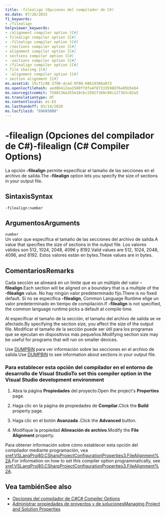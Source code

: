 ```yaml
---
title: -filealign (Opciones del compilador de C#)
ms.date: 07/20/2015
f1_keywords:
- /filealign
helpviewer_keywords:
- /alignment compiler option [C#]
- filealign compiler option [C#]
- -filealign compiler option [C#]
- /sections compiler option [C#]
- alignment compiler option [C#]
- sections compiler option [C#]
- -sections compiler option [C#]
- /filealign compiler option [C#]
- file sharing [C#]
- -alignment compiler option [C#]
- section alignment [C#]
ms.assetid: 15cf1c98-3798-4ced-9f08-60619308a073
ms.openlocfilehash: aed8b412ea1580f7dfa4f87333598d76a85b5e64
ms.sourcegitcommit: 7588136e355e10cbc2582f389c90c127363c02a5
ms.translationtype: HT
ms.contentlocale: es-ES
ms.lasthandoff: 03/14/2020
ms.locfileid: "69603008"
---
```

# <a name="-filealign-c-compiler-options"></a><span data-ttu-id="edf9a-102">-filealign (Opciones del compilador de C#)</span><span class="sxs-lookup"><span data-stu-id="edf9a-102">-filealign (C# Compiler Options)</span></span>
<span data-ttu-id="edf9a-103">La opción **-filealign** permite especificar el tamaño de las secciones en el archivo de salida.</span><span class="sxs-lookup"><span data-stu-id="edf9a-103">The **-filealign** option lets you specify the size of sections in your output file.</span></span>  
  
## <a name="syntax"></a><span data-ttu-id="edf9a-104">Sintaxis</span><span class="sxs-lookup"><span data-stu-id="edf9a-104">Syntax</span></span>  
  
```console  
-filealign:number  
```  
  
## <a name="arguments"></a><span data-ttu-id="edf9a-105">Argumentos</span><span class="sxs-lookup"><span data-stu-id="edf9a-105">Arguments</span></span>  
 `number`  
 <span data-ttu-id="edf9a-106">Un valor que especifica el tamaño de las secciones del archivo de salida.</span><span class="sxs-lookup"><span data-stu-id="edf9a-106">A value that specifies the size of sections in the output file.</span></span> <span data-ttu-id="edf9a-107">Los valores válidos son 512, 1024, 2048, 4096 y 8192.</span><span class="sxs-lookup"><span data-stu-id="edf9a-107">Valid values are 512, 1024, 2048, 4096, and 8192.</span></span> <span data-ttu-id="edf9a-108">Estos valores están en bytes.</span><span class="sxs-lookup"><span data-stu-id="edf9a-108">These values are in bytes.</span></span>  
  
## <a name="remarks"></a><span data-ttu-id="edf9a-109">Comentarios</span><span class="sxs-lookup"><span data-stu-id="edf9a-109">Remarks</span></span>  
 <span data-ttu-id="edf9a-110">Cada sección se alineará en un límite que es un múltiplo del valor **-filealign**.</span><span class="sxs-lookup"><span data-stu-id="edf9a-110">Each section will be aligned on a boundary that is a multiple of the **-filealign** value.</span></span> <span data-ttu-id="edf9a-111">No hay ningún valor predeterminado fijo.</span><span class="sxs-lookup"><span data-stu-id="edf9a-111">There is no fixed default.</span></span> <span data-ttu-id="edf9a-112">Si no se especifica **-filealign**, Common Language Runtime elige un valor predeterminado en tiempo de compilación.</span><span class="sxs-lookup"><span data-stu-id="edf9a-112">If **-filealign** is not specified, the common language runtime picks a default at compile time.</span></span>  
  
 <span data-ttu-id="edf9a-113">Al especificar el tamaño de la sección, el tamaño del archivo de salida se ve afectado.</span><span class="sxs-lookup"><span data-stu-id="edf9a-113">By specifying the section size, you affect the size of the output file.</span></span> <span data-ttu-id="edf9a-114">Modificar el tamaño de la sección puede ser útil para los programas que se ejecutan en dispositivos más pequeños.</span><span class="sxs-lookup"><span data-stu-id="edf9a-114">Modifying section size may be useful for programs that will run on smaller devices.</span></span>  
  
 <span data-ttu-id="edf9a-115">Use [DUMPBIN](/cpp/build/reference/dumpbin-options) para ver información sobre las secciones en el archivo de salida.</span><span class="sxs-lookup"><span data-stu-id="edf9a-115">Use [DUMPBIN](/cpp/build/reference/dumpbin-options) to see information about sections in your output file.</span></span>  
  
### <a name="to-set-this-compiler-option-in-the-visual-studio-development-environment"></a><span data-ttu-id="edf9a-116">Para establecer esta opción del compilador en el entorno de desarrollo de Visual Studio</span><span class="sxs-lookup"><span data-stu-id="edf9a-116">To set this compiler option in the Visual Studio development environment</span></span>  
  
1. <span data-ttu-id="edf9a-117">Abra la página **Propiedades** del proyecto.</span><span class="sxs-lookup"><span data-stu-id="edf9a-117">Open the project's **Properties** page.</span></span>  
  
2. <span data-ttu-id="edf9a-118">Haga clic en la página de propiedades de **Compilar**.</span><span class="sxs-lookup"><span data-stu-id="edf9a-118">Click the **Build** property page.</span></span>  
  
3. <span data-ttu-id="edf9a-119">Haga clic en el botón **Avanzada** .</span><span class="sxs-lookup"><span data-stu-id="edf9a-119">Click the **Advanced** button.</span></span>  
  
4. <span data-ttu-id="edf9a-120">Modifique la propiedad **Alineación de archivo**.</span><span class="sxs-lookup"><span data-stu-id="edf9a-120">Modify the **File Alignment** property.</span></span>  
  
 <span data-ttu-id="edf9a-121">Para obtener información sobre cómo establecer esta opción del compilador mediante programación, vea <xref:VSLangProj80.CSharpProjectConfigurationProperties3.FileAlignment%2A>.</span><span class="sxs-lookup"><span data-stu-id="edf9a-121">For information on how to set this compiler option programmatically, see <xref:VSLangProj80.CSharpProjectConfigurationProperties3.FileAlignment%2A>.</span></span>  
  
## <a name="see-also"></a><span data-ttu-id="edf9a-122">Vea también</span><span class="sxs-lookup"><span data-stu-id="edf9a-122">See also</span></span>

- [<span data-ttu-id="edf9a-123">Opciones del compilador de C#</span><span class="sxs-lookup"><span data-stu-id="edf9a-123">C# Compiler Options</span></span>](./index.md)
- [<span data-ttu-id="edf9a-124">Administrar propiedades de proyectos y de soluciones</span><span class="sxs-lookup"><span data-stu-id="edf9a-124">Managing Project and Solution Properties</span></span>](/visualstudio/ide/managing-project-and-solution-properties)
